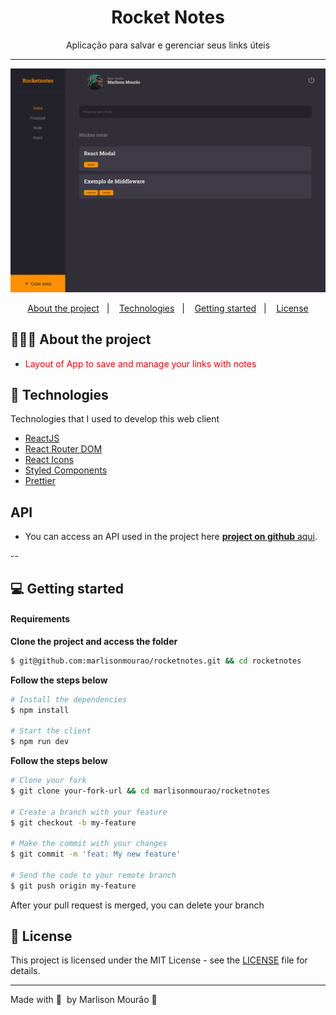 <h1 align="center">
 Rocket Notes
</h1>

<p align="center">Aplicação para salvar e gerenciar seus links úteis</p>


---

<div align="center">

<img alt="Preview" src=".github/preview.svg" /> 

</div>
<p align="center">
  <a href="#-about-the-project">About the project</a>&nbsp;&nbsp;&nbsp;|&nbsp;&nbsp;&nbsp;
  <a href="#-technologies">Technologies</a>&nbsp;&nbsp;&nbsp;|&nbsp;&nbsp;&nbsp;
  <a href="#-getting-started">Getting started</a>&nbsp;&nbsp;&nbsp;|&nbsp;&nbsp;&nbsp;
  <a href="#-license">License</a>
</p>

## 👨🏻‍💻 About the project

- <p style="color: red;">Layout of App to save and manage your links with notes
  </p>

## 🚀 Technologies

Technologies that I used to develop this web client

- [ReactJS](https://reactjs.org/)
- [React Router DOM](https://reacttraining.com/react-router/)
- [React Icons](https://react-icons.netlify.com/#/)
- [Styled Components](https://styled-components.com/)
- [Prettier](https://prettier.io/)

## API

- You can access an API used in the project here [**project on github** aqui](https://github.com/marlisonmourao/server-habits).


--

## 💻 Getting started

#### Requirements

**Clone the project and access the folder**

```bash
$ git@github.com:marlisonmourao/rocketnotes.git && cd rocketnotes
```

**Follow the steps below**

```bash
# Install the dependencies
$ npm install

# Start the client
$ npm run dev
```


**Follow the steps below**

```bash
# Clone your fork
$ git clone your-fork-url && cd marlisonmourao/rocketnotes

# Create a branch with your feature
$ git checkout -b my-feature

# Make the commit with your changes
$ git commit -m 'feat: My new feature'

# Send the code to your remote branch
$ git push origin my-feature
```

After your pull request is merged, you can delete your branch

## 📝 License

This project is licensed under the MIT License - see the [LICENSE](LICENSE) file for details.

---

Made with 💜 &nbsp;by Marlison Mourão 👋 &nbsp;